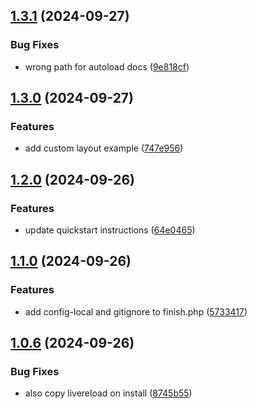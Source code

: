 ## [1.3.1](https://github.com/baumrock/site-rockfrontend/compare/v1.3.0...v1.3.1) (2024-09-27)


### Bug Fixes

* wrong path for autoload docs ([9e818cf](https://github.com/baumrock/site-rockfrontend/commit/9e818cf51991154de160110181591dafa05f3f18))

## [1.3.0](https://github.com/baumrock/site-rockfrontend/compare/v1.2.0...v1.3.0) (2024-09-27)


### Features

* add custom layout example ([747e956](https://github.com/baumrock/site-rockfrontend/commit/747e95602546d8dcadb33ba58354b7b967002f66))

## [1.2.0](https://github.com/baumrock/site-rockfrontend/compare/v1.1.0...v1.2.0) (2024-09-26)


### Features

* update quickstart instructions ([64e0465](https://github.com/baumrock/site-rockfrontend/commit/64e046583c9977a73a6aa411de9256471da4540d))

## [1.1.0](https://github.com/baumrock/site-rockfrontend/compare/v1.0.6...v1.1.0) (2024-09-26)


### Features

* add config-local and gitignore to finish.php ([5733417](https://github.com/baumrock/site-rockfrontend/commit/5733417e27b8353f93bbaeadde5f5deb9712b9a7))

## [1.0.6](https://github.com/baumrock/site-rockfrontend/compare/v1.0.5...v1.0.6) (2024-09-26)


### Bug Fixes

* also copy livereload on install ([8745b55](https://github.com/baumrock/site-rockfrontend/commit/8745b55c2c2b39fe317723203ff5592b5c9527c4))

